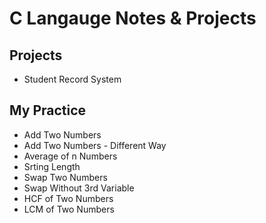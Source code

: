 # C Langauge Notes & Projects

## Projects

- Student Record System

## My Practice

- Add Two Numbers
- Add Two Numbers - Different Way 
- Average of n Numbers
- Srting Length
- Swap Two Numbers
- Swap Without 3rd Variable
- HCF of Two Numbers
- LCM of Two Numbers